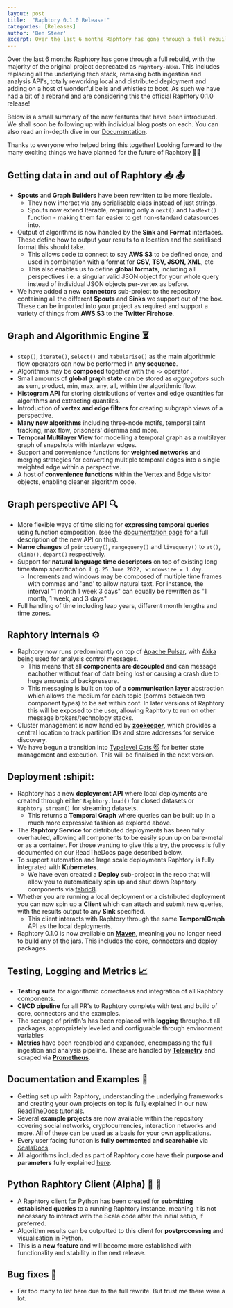 ```yaml
---
layout: post
title:  "Raphtory 0.1.0 Release!"
categories: [Releases]
author: 'Ben Steer'
excerpt: Over the last 6 months Raphtory has gone through a full rebuild, with the majority of the original project deprecated as `raphtory-akka`. This includes replacing all the underlying tech stack, remaking both ingestion and analysis API's, totally reworking local and distributed deployment and adding on a host of wonderful bells and whistles to boot. As such we have had a bit of a rebrand and are considering this the official Raphtory 0.1.0 release!
---
```


Over the last 6 months Raphtory has gone through a full rebuild, with the majority of the original project deprecated as `raphtory-akka`. This includes replacing all the underlying tech stack, remaking both ingestion and analysis API's, totally reworking local and distributed deployment and adding on a host of wonderful bells and whistles to boot. As such we have had a bit of a rebrand and are considering this the official Raphtory 0.1.0 release!

Below is a small summary of the new features that have been introduced. We shall soon be following up with individual blog posts on each. You can also read an in-depth dive in our [Documentation](https://raphtory.readthedocs.io/en/master/).

Thanks to everyone who helped bring this together! Looking forward to the many exciting things we have planned for the future of Raphtory :rocket::sparkles: 

## Getting data in and out of Raphtory :inbox_tray:  :outbox_tray: 
* **Spouts** and **Graph Builders** have been rewritten to be more flexible. 
    * They now interact via any serialisable class instead of just strings. 
    * Spouts now extend Iterable, requiring only a `next()` and `hasNext()` function - making them far easier to get non-standard datasources into.
* Output of algorithms is now handled by the **Sink** and **Format** interfaces. These define how to output your results to a location and the serialised format this should take.
    * This allows code to connect to say **AWS S3** to be defined once, and used in combination with a format for **CSV, TSV, JSON, XML**, etc
    * This also enables us to define **global formats**, including all perspectives i.e. a singular valid JSON object for your whole query instead of individual JSON objects per-vertex as before.
* We have added a new **connectors** sub-project to the repository containing all the different **Spouts** and **Sinks** we support out of the box. These can be imported into your project as required and support a variety of things from **AWS S3** to the **Twitter Firehose**.


## Graph and Algorithmic Engine :hourglass_flowing_sand: 
* `step()`, `iterate()`, `select()` and `tabularise()` as the main algorithmic flow operators can now be performed in **any sequence**.
* Algorithms may be **composed** together with the `->` operator .
* Small amounts of **global graph state** can be stored as *aggregators* such as sum, product, min, max, any, all, within the algorithmic flow.
* **Histogram API** for storing distributions of vertex and edge quantities for algorithms and extracting quantiles.
* Introduction of **vertex and edge filters** for creating subgraph views of a perspective.
* **Many new algorithms** including three-node motifs, temporal taint tracking, max flow, prisoners' dilemma and more.
* **Temporal Multilayer View** for modelling a temporal graph as a multilayer graph of snapshots with interlayer edges.
* Support and convenience functions for **weighted networks** and merging strategies for converting multiple temporal edges into a single weighted edge within a perspective.
* A host of **convenience functions** within the Vertex and Edge visitor objects, enabling cleaner algorithm code.
## Graph perspective API :mag: 
* More flexible ways of time slicing for **expressing temporal queries** using function composition. (see the [documentation page](https://raphtory.readthedocs.io/en/master/Analysis/queries.html) for a full description of the new API on this).
* **Name changes** of `pointquery()`,  `rangequery()` and `livequery()` to `at()`, `climb()`, `depart()` respectively.
* Support for **natural language time descriptors** on top of existing long timestamp specification. E.g. `25 June 2022, windowsize = 1 day`. 
    * Increments and windows may be composed of multiple time frames with commas and 'and' to allow natural text. For instance, the interval "1 month 1 week 3 days" can equally be rewritten as "1 month, 1 week, and 3 days"
* Full handling of time including leap years, different month lengths and time zones.

## Raphtory Internals :gear: 
* Raphtory now runs predominantly on top of [Apache Pulsar](https://raphtory.readthedocs.io/en/master/), with [Akka](https://akka.io/) being used for analysis control messages. 
    * This means that all **components are decoupled** and can message eachother without fear of data being lost or causing a crash due to huge amounts of backpressure.
    * This messaging is built on top of a **communication layer** abstraction which allows the medium for each topic (comms between two component types) to be set within conf. In later versions of Raphtory this will be exposed to the user, allowing Raphtory to run on other message brokers/technology stacks.
* Cluster management is now handled by [**zookeeper**](https://zookeeper.apache.org), which provides a central location to track partition IDs and store addresses for service discovery. 
* We have begun a transition into [Typelevel Cats :heart_eyes_cat:](https://zookeeper.apache.org) for better state management and execution. This will be finalised in the next version.

## Deployment :shipit:
* Raphtory has a new **deployment API** where local deployments are created through either `Raphtory.load()` for closed datasets or `Raphtory.stream()` for streaming datasets. 
    * This returns a **Temporal Graph** where queries can be built up in a much more expressive fashion as explored above.
* The **Raphtory Service** for distributed deployments has been fully overhauled, allowing all components to be easily spun up on bare-metal or as a container. For those wanting to give this a try, the process is fully documented on our ReadTheDocs page described below.
* To support automation and large scale deployments Raphtory is fully integrated with **Kubernetes**.
    * We have even created a **Deploy** sub-project in the repo that will allow you to automatically spin up and shut down Raphtory components via [fabric8](https://fabric8.io).
* Whether you are running a local deployment or a distributed deployment you can now spin up a **Client** which can attach and submit new queries, with the results output to any **Sink** specified.  
    * This client interacts with Raphtory through the same **TemporalGraph** API as the local deployments.
* Raphtory 0.1.0 is now available on [**Maven**](https://mvnrepository.com/artifact/com.raphtory/core), meaning you no longer need to build any of the jars. This includes the core, connectors and deploy packages.

## Testing, Logging and Metrics :chart_with_upwards_trend: 
* **Testing suite** for algorithmic correctness and integration of all Raphtory components.
* **CI/CD pipeline** for all PR's to Raphtory complete with test and build of core, connectors and the examples. 
* The scourge of println's has been replaced with **logging** throughout all packages, appropriately levelled and configurable through environment variables 
* **Metrics** have been reenabled and expanded, encompassing the full ingestion and analysis pipeline. These are handled by [**Telemetry**](https://github.com/open-telemetry/opentelemetry-java) and scraped via [**Prometheus**](https://prometheus.io). 

## Documentation and Examples :book: 
* Getting set up with Raphtory, understanding the underlying frameworks and creating your own projects on top is fully explained in our new [ReadTheDocs](https://raphtory.readthedocs.io/en/master/) tutorials. 
* Several **example projects** are now available within the repository covering social networks, cryptocurrencies, interaction networks and more. All of these can be used as a basis for your own applications. 
* Every user facing function is **fully commented and searchable** via [ScalaDocs](https://raphtory.readthedocs.io/en/master/Scaladoc/index.html).
* All algorithms included as part of Raphtory core have their **purpose and parameters** fully explained [here](https://raphtory.readthedocs.io/en/master/_autodoc/com/raphtory/algorithms/generic/index.html). 

## Python Raphtory Client (Alpha) :snake: :construction_worker: 
* A Raphtory client for Python has been created for **submitting established queries** to a running Raphtory instance, meaning it is not necessary to interact with the Scala code after the initial setup, if preferred.
* Algorithm results can be outputted to this client for **postprocessing** and visualisation in Python.
* This is a **new feature** and will become more established with functionality and stability in the next release.

## Bug fixes :bug: 
* Far too many to list here due to the full rewrite. But trust me there were a lot.